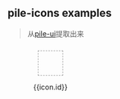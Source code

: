 ## pile-icons examples

>  从[pile-ui](https://www.npmjs.com/package/pile-ui)提取出来

<div class="demo">
<div 
  class="icon-wrapper" 
  v-clipboard="icon.id" 
  @success="$message.success(`${icon.id}已复制~`)" 
  @error="$message.error('代码复制失败~')"  
  v-for="icon in icons"
>
  <div class="svg-wrapper">
    <svg :viewBox="icon.viewBox">
      <use :xlink:href="`#${icon.id}`" />
    </svg>
  </div>
  <p>{{icon.id}}</p>
</div>
</div>

<style>
.demo {
  display: flex;
  flex-wrap: wrap;
  align-items: center
}
.icon-wrapper {
  padding: 10px;
  min-width:150px;
  text-align: center;
}

.svg-wrapper {
  border: 1px dashed #999;
  padding: 10px;
  display: inline-block;
}
.icon-wrapper svg {
  width: 2em;
  height: 2em;
  fill: currentColor;
  overflow: hidden;
}
.icon-wrapper span {
  display: block;
}
</style>

<script>
import * as icons from '../dist';

console.log(icons)

export default {
  data() {
    return {
      icons,
      row: 'icon'
    }
  }
}
</script>
